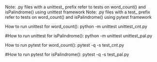 
Note: .py files with a unittest_ prefix refer to tests on word_count() and isPalindrome() using unittest framework
Note: .py files with a test_ prefix refer to tests on word_count() and isPalindrome() using pytest framework

How to run unittest for word_count():
      python -m unittest unittest_cnt.py
  
#How to run unittest for isPalindrome():
      python -m unittest unittest_pal.py
  
How to run pytest for word_count():
      pytest -q -s test_cnt.py
  
#How to run pytest for isPalindrome():
      pytest -q -s test_pal.py
